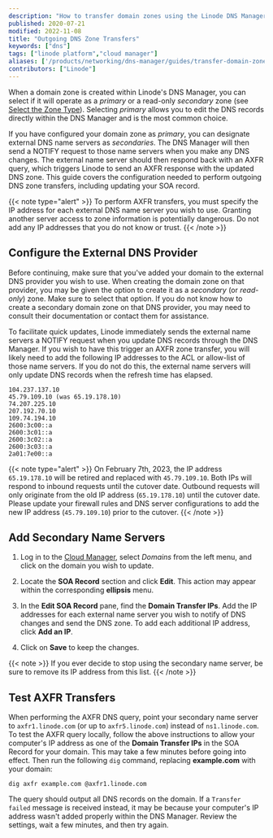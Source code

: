 ```yaml
---
description: "How to transfer domain zones using the Linode DNS Manager."
published: 2020-07-21
modified: 2022-11-08
title: "Outgoing DNS Zone Transfers"
keywords: ["dns"]
tags: ["linode platform","cloud manager"]
aliases: ['/products/networking/dns-manager/guides/transfer-domain-zones/']
contributors: ["Linode"]
---
```


When a domain zone is created within Linode's DNS Manager, you can select if it will operate as a *primary* or a read-only *secondary* zone (see [Select the Zone Type](/docs/products/networking/dns-manager/guides/create-domain/#select-the-zone-type)). Selecting *primary* allows you to edit the DNS records directly within the DNS Manager and is the most common choice.

If you have configured your domain zone as *primary*, you can designate external DNS name servers as *secondaries*. The DNS Manager will then send a NOTIFY request to those name servers when you make any DNS changes. The external name server should then respond back with an AXFR query, which triggers Linode to send an AXFR response with the updated DNS zone. This guide covers the configuration needed to perform outgoing DNS zone transfers, including updating your SOA record.

{{< note type="alert" >}}
To perform AXFR transfers, you must specify the IP address for each external DNS name server you wish to use. Granting another server access to zone information is potentially dangerous. Do not add any IP addresses that you do not know or trust.
{{< /note >}}

## Configure the External DNS Provider

Before continuing, make sure that you've added your domain to the external DNS provider you wish to use. When creating the domain zone on that provider, you may be given the option to create it as a *secondary* (or *read-only*) zone. Make sure to select that option. If you do not know how to create a secondary domain zone on that DNS provider, you may need to consult their documentation or contact them for assistance.

To facilitate quick updates, Linode immediately sends the external name servers a NOTIFY request when you update DNS records through the DNS Manager. If you wish to have this trigger an AXFR zone transfer, you will likely need to add the following IP addresses to the ACL or allow-list of those name servers. If you do not do this, the external name servers will only update DNS records when the refresh time has elapsed.

```
104.237.137.10
45.79.109.10 (was 65.19.178.10)
74.207.225.10
207.192.70.10
109.74.194.10
2600:3c00::a
2600:3c01::a
2600:3c02::a
2600:3c03::a
2a01:7e00::a
```

{{< note type="alert" >}}
On February 7th, 2023, the IP address `65.19.178.10` will be retired and replaced with `45.79.109.10`. Both IPs will respond to inbound requests until the cutover date. Outbound requests will only originate from the old IP address (`65.19.178.10`) until the cutover date. Please update your firewall rules and DNS server configurations to add the new IP address (`45.79.109.10`) prior to the cutover.
{{< /note >}}

## Add Secondary Name Servers

1. Log in to the [Cloud Manager](https://cloud.linode.com), select *Domains* from the left menu, and click on the domain you wish to update.

1. Locate the **SOA Record** section and click **Edit**. This action may appear within the corresponding **ellipsis** menu.

1. In the **Edit SOA Record** pane, find the **Domain Transfer IPs**. Add the IP addresses for each external name server you wish to notify of DNS changes and send the DNS zone. To add each additional IP address, click **Add an IP**.

1. Click on **Save** to keep the changes.

{{< note >}}
If you ever decide to stop using the secondary name server, be sure to remove its IP address from this list.
{{< /note >}}

## Test AXFR Transfers

When performing the AXFR DNS query, point your secondary name server to `axfr1.linode.com` (or up to `axfr5.linode.com`) instead of `ns1.linode.com`. To test the AXFR query locally, follow the above instructions to allow your computer's IP address as one of the ****Domain Transfer IPs**** in the SOA Record for your domain. This may take a few minutes before going into effect. Then run the following `dig` command, replacing **example.com** with your domain:

    dig axfr example.com @axfr1.linode.com

The query should output all DNS records on the domain. If a `Transfer failed` message is received instead, it may be because your computer's IP address wasn't added properly within the DNS Manager. Review the settings, wait a few minutes, and then try again.